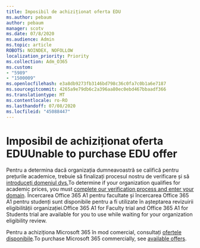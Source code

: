 ```yaml
---
title: Imposibil de achiziționat oferta EDU
ms.author: pebaum
author: pebaum
manager: scotv
ms.date: 07/8/2020
ms.audience: Admin
ms.topic: article
ROBOTS: NOINDEX, NOFOLLOW
localization_priority: Priority
ms.collection: Adm_O365
ms.custom:
- "5989"
- "1500009"
ms.openlocfilehash: e3a8db9273fb3146bd798c36c0fa7c0b1a6e7187
ms.sourcegitcommit: 4265a9e79db6c2a396aa80ec0ebd467bbaadf366
ms.translationtype: MT
ms.contentlocale: ro-RO
ms.lasthandoff: 07/08/2020
ms.locfileid: "45088447"
---
```

# <a name="unable-to-purchase-edu-offer"></a><span data-ttu-id="9dace-102">Imposibil de achiziționat oferta EDU</span><span class="sxs-lookup"><span data-stu-id="9dace-102">Unable to purchase EDU offer</span></span>

<span data-ttu-id="9dace-103">Pentru a determina dacă organizația dumneavoastră se califică pentru prețurile academice, trebuie să finalizați procesul nostru de verificare și să [introduceți domeniul dvs.](https://portal.office.com/Adminportal/Home#/Domains/SOWizard)</span><span class="sxs-lookup"><span data-stu-id="9dace-103">To determine if your organization qualifies for academic prices, you must [complete our verification process and enter your domain](https://portal.office.com/Adminportal/Home#/Domains/SOWizard).</span></span> <span data-ttu-id="9dace-104">Încercarea Office 365 A1 pentru facultate și încercarea Office 365 A1 pentru studenți sunt disponibile pentru a fi utilizate în așteptarea revizuirii eligibilității organizației.</span><span class="sxs-lookup"><span data-stu-id="9dace-104">Office 365 A1 for Faculty trial and Office 365 A1 for Students trial are available for you to use while waiting for your organization eligibility review.</span></span>

<span data-ttu-id="9dace-105">Pentru a achiziționa Microsoft 365 în mod comercial, consultați [ofertele disponibile](https://go.microsoft.com/fwlink/p/?linkid=868433).</span><span class="sxs-lookup"><span data-stu-id="9dace-105">To purchase Microsoft 365 commercially, see [available offers](https://go.microsoft.com/fwlink/p/?linkid=868433).</span></span>